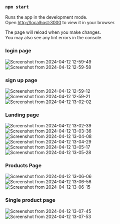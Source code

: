 ### `npm start`

Runs the app in the development mode.\
Open [http://localhost:3000](http://localhost:3000) to view it in your browser.

The page will reload when you make changes.\
You may also see any lint errors in the console.

### login page
![Screenshot from 2024-04-12 12-59-49](https://github.com/Rajkumarkanthasamy/demoflipkard/assets/143165337/bf1eeaaa-48da-4e6d-9f5d-573c4470e579)
![Screenshot from 2024-04-12 12-59-58](https://github.com/Rajkumarkanthasamy/demoflipkard/assets/143165337/c15b823d-869a-48c6-8474-7e9a4e21ec74)

### sign up page

![Screenshot from 2024-04-12 12-59-12](https://github.com/Rajkumarkanthasamy/demoflipkard/assets/143165337/d3fd7422-4881-4694-acbb-f2420c0bad4c)
![Screenshot from 2024-04-12 12-59-21](https://github.com/Rajkumarkanthasamy/demoflipkard/assets/143165337/51da71e1-f757-4356-a4be-b668bb2edf1d)
![Screenshot from 2024-04-12 13-02-02](https://github.com/Rajkumarkanthasamy/demoflipkard/assets/143165337/25a262be-2692-4aa0-968d-eecc1318832e)

### Landing page
![Screenshot from 2024-04-12 13-02-39](https://github.com/Rajkumarkanthasamy/demoflipkard/assets/143165337/db209c7f-e0e3-4f89-9cff-0f5176eb4e32)
![Screenshot from 2024-04-12 13-03-36](https://github.com/Rajkumarkanthasamy/demoflipkard/assets/143165337/afcb3478-bf24-446b-8f00-ea1568bafc14)
![Screenshot from 2024-04-12 13-04-08](https://github.com/Rajkumarkanthasamy/demoflipkard/assets/143165337/a9efd64d-b91f-488b-8223-90bea3a27c11)
![Screenshot from 2024-04-12 13-04-29](https://github.com/Rajkumarkanthasamy/demoflipkard/assets/143165337/3b7aa82e-948e-424a-b3c9-85ac0cdfe414)
![Screenshot from 2024-04-12 13-05-17](https://github.com/Rajkumarkanthasamy/demoflipkard/assets/143165337/f1a6e4cb-18c5-4498-8c9c-38b027982e03)
![Screenshot from 2024-04-12 13-05-28](https://github.com/Rajkumarkanthasamy/demoflipkard/assets/143165337/68538c2f-a41b-4bc6-9bc3-3723f24345df)

### Products Page

![Screenshot from 2024-04-12 13-06-06](https://github.com/Rajkumarkanthasamy/demoflipkard/assets/143165337/d4f75e14-f825-43c8-bd9f-06267dec5453)
![Screenshot from 2024-04-12 13-06-56](https://github.com/Rajkumarkanthasamy/demoflipkard/assets/143165337/6fef1608-7bc1-453b-a951-74aab61d10dc)
![Screenshot from 2024-04-12 13-06-15](https://github.com/Rajkumarkanthasamy/demoflipkard/assets/143165337/2ea863d1-2a0e-40ee-aa8a-e6d93cf36cfe)

### Single product page

![Screenshot from 2024-04-12 13-07-45](https://github.com/Rajkumarkanthasamy/demoflipkard/assets/143165337/3fe6f652-9ff4-402b-8d1b-44b50564266f)
![Screenshot from 2024-04-12 13-07-53](https://github.com/Rajkumarkanthasamy/demoflipkard/assets/143165337/6be951fc-9ee9-4a0f-b9cb-fd7ab0a31234)

